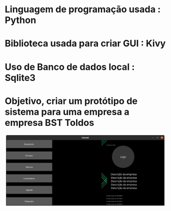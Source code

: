 # Linguagem de programação usada : Python
 # Biblioteca usada para criar GUI : Kivy
 # Uso de Banco de dados local : Sqlite3

# Objetivo, criar um protótipo de sistema para uma empresa a empresa BST Toldos

![alt text](https://github.com/georgepovoa/bst_kivy/blob/main/img/Screenshot%20from%202021-01-08%2015-52-38.png)
